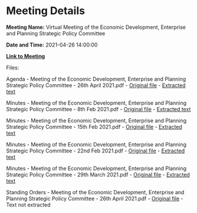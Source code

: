 # Meeting Details

**Meeting Name:** Virtual Meeting of the Economic Development, Enterprise and Planning Strategic Policy Committee

**Date and Time:** 2021-04-26 14:00:00

**[Link to Meeting](https://www.limerick.ie/council/whats-on/meeting-economic-development-enterprise-and-planning-strategic-policy-committee)**

Files: 

Agenda - Meeting of the Economic Development, Enterprise and Planning Strategic Policy Committee - 26th April 2021.pdf - [Original file](https://www.limerick.ie/sites/default/files/media/documents/2021-04/agenda-of-spc-mtg-26th-april-2021.pdf) - [Extracted text](./Agenda%20-%C2%A0Meeting%20of%20the%20Economic%20Development%2C%20Enterprise%20and%20Planning%20Strategic%20Policy%20Committee%20-%2026th%20April%202021.md)

Minutes - Meeting of the Economic Development, Enterprise and Planning Strategic Policy Committee - 8th Feb 2021.pdf - [Original file](https://www.limerick.ie/sites/default/files/media/documents/2021-04/item-1-minutes-of-spc-mtg-8th-feb-2021.pdf) - [Extracted text](./Minutes%20-%C2%A0Meeting%20of%20the%20Economic%20Development%2C%20Enterprise%20and%20Planning%20Strategic%20Policy%20Committee%20-%208th%20Feb%202021.md)

Minutes - Meeting of the Economic Development, Enterprise and Planning Strategic Policy Committee - 15th Feb 2021.pdf - [Original file](https://www.limerick.ie/sites/default/files/media/documents/2021-04/item-1-minutes-of-spc-mtg-15th-feb-2021.pdf) - [Extracted text](./Minutes%20-%C2%A0Meeting%20of%20the%20Economic%20Development%2C%20Enterprise%20and%20Planning%20Strategic%20Policy%20Committee%20-%2015th%20Feb%202021.md)

Minutes - Meeting of the Economic Development, Enterprise and Planning Strategic Policy Committee - 22nd Feb 2021.pdf - [Original file](https://www.limerick.ie/sites/default/files/media/documents/2021-04/item-1-minutes-of-spc-mtg-22nd-feb-2021.pdf) - [Extracted text](./Minutes%20-%20Meeting%20of%20the%20Economic%20Development%2C%20Enterprise%20and%20Planning%20Strategic%20Policy%20Committee%20-%2022nd%20Feb%202021.md)

Minutes - Meeting of the Economic Development, Enterprise and Planning Strategic Policy Committee - 29th March 2021.pdf - [Original file](https://www.limerick.ie/sites/default/files/media/documents/2021-04/item-1-minutes-of-spc-mtg-29-march-2021.pdf) - [Extracted text](./Minutes%20-%C2%A0Meeting%20of%20the%20Economic%20Development%2C%20Enterprise%20and%20Planning%20Strategic%20Policy%20Committee%20-%2029th%20March%202021.md)

Standing Orders - Meeting of the Economic Development, Enterprise and Planning Strategic Policy Committee - 26th April 2021.pdf - [Original file](https://www.limerick.ie/sites/default/files/media/documents/2021-04/item-2-spc-standing-orders_.pdf) - Text not extracted

